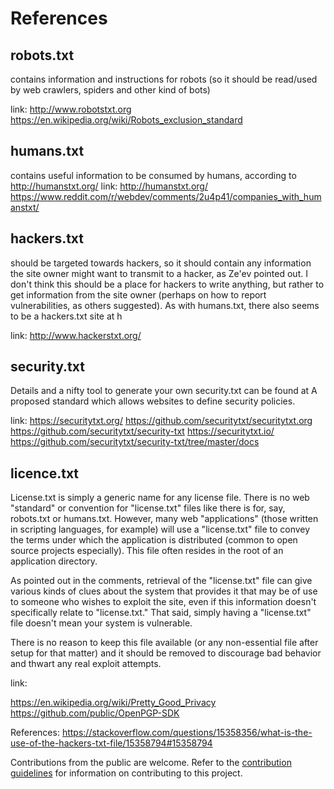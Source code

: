 # References

## robots.txt

contains information and instructions for robots (so it should be read/used by web crawlers, spiders and other kind of bots)

link:   http://www.robotstxt.org
        https://en.wikipedia.org/wiki/Robots_exclusion_standard


## humans.txt

contains useful information to be consumed by humans, according to http://humanstxt.org/
link:   http://humanstxt.org/
https://www.reddit.com/r/webdev/comments/2u4p41/companies_with_humanstxt/


## hackers.txt

should be targeted towards hackers, so it should contain any information the site owner might want to transmit to a hacker, 
as Ze'ev pointed out. I don't think this should be a place for hackers to write anything, 
but rather to get information from the site owner (perhaps on how to report vulnerabilities, as others suggested).
As with humans.txt, there also seems to be a hackers.txt site at h


link:   http://www.hackerstxt.org/


## security.txt

Details and a nifty tool to generate your own security.txt can be found at 
A proposed standard which allows websites to define security policies.

link:   https://securitytxt.org/
        https://github.com/securitytxt/securitytxt.org
        https://github.com/securitytxt/security-txt
        https://securitytxt.io/
        https://github.com/securitytxt/security-txt/tree/master/docs


## licence.txt

License.txt is simply a generic name for any license file. There is no web "standard" or convention for "license.txt" 
files like there is for, say, robots.txt or humans.txt. However, many web "applications" (those written in scripting
languages, for example) will use a "license.txt" file to convey the terms under which the application is distributed 
(common to open source projects especially). This file often resides in the root of an application directory.

As pointed out in the comments, retrieval of the "license.txt" file can give various kinds of clues about the system 
that provides it that may be of use to someone who wishes to exploit the site, even if this information doesn't specifically 
relate to "license.txt." That said, simply having a "license.txt" file doesn't mean your system is vulnerable.

There is no reason to keep this file available (or any non-essential file after setup for that matter) and it should be 
removed to discourage bad behavior and thwart any real exploit attempts.

link:   




https://en.wikipedia.org/wiki/Pretty_Good_Privacy
https://github.com/public/OpenPGP-SDK


References:
https://stackoverflow.com/questions/15358356/what-is-the-use-of-the-hackers-txt-file/15358794#15358794

Contributions from the public are welcome. Refer to the [contribution guidelines](CONTRIBUTING.md) for information on contributing to this project.

